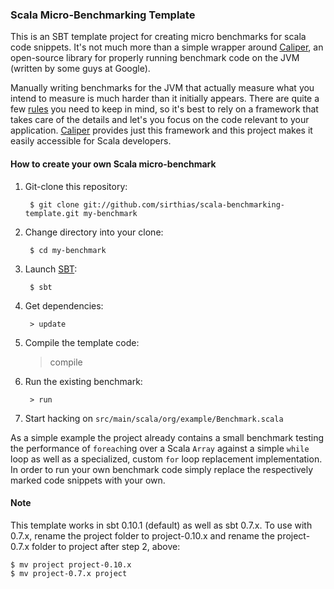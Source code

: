 ### Scala Micro-Benchmarking Template ###
  
This is an SBT template project for creating micro benchmarks for scala code snippets.
It's not much more than a simple wrapper around [Caliper][1], an open-source library for properly
running benchmark code on the JVM (written by some guys at Google).

Manually writing benchmarks for the JVM that actually measure what you intend to measure is much harder than it
initially appears. There are quite a few [rules][2] you need to keep in mind, so it's best to rely on a framework
that takes care of the details and let's you focus on the code relevant to your application.
[Caliper][1] provides just this framework and this project makes it easily accessible for Scala developers.

#### How to create your own Scala micro-benchmark

1. Git-clone this repository:

        $ git clone git://github.com/sirthias/scala-benchmarking-template.git my-benchmark

2. Change directory into your clone:

        $ cd my-benchmark

3. Launch [SBT](http://code.google.com/p/simple-build-tool):

        $ sbt

4. Get dependencies:

        > update

5. Compile the template code:

	> compile

6. Run the existing benchmark:

        > run

7. Start hacking on `src/main/scala/org/example/Benchmark.scala`

  
As a simple example the project already contains a small benchmark testing the performance of `foreach`ing over a
Scala `Array` against a simple `while` loop as well as a specialized, custom `for` loop replacement implementation.
In order to run your own benchmark code simply replace the respectively marked code snippets with your own.

  [1]: http://code.google.com/p/caliper/
  [2]: http://wikis.sun.com/display/HotSpotInternals/MicroBenchmarks

#### Note

This template works in sbt 0.10.1 (default) as well as sbt 0.7.x.  To use with 0.7.x, rename the project folder to project-0.10.x and rename the project-0.7.x folder to project after step 2, above:

	$ mv project project-0.10.x
	$ mv project-0.7.x project

